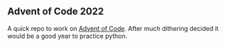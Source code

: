Advent of Code 2022
-

A quick repo to work on [Advent of Code](https://adventofcode.com/2022).
After much dithering decided it would be a good year to practice python.

